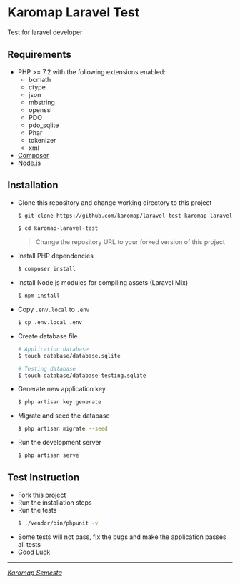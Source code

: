 # Karomap Laravel Test

Test for laravel developer



## Requirements

- PHP >= 7.2 with the following extensions enabled:
  - bcmath
  - ctype
  - json
  - mbstring
  - openssl
  - PDO
  - pdo_sqlite
  - Phar
  - tokenizer
  - xml
- [Composer](https://getcomposer.org/)
- [Node.js](https://nodejs.org/en/)



## Installation

- Clone this repository and change working directory to this project
  ```bash
  $ git clone https://github.com/karomap/laravel-test karomap-laravel-test

  $ cd karomap-laravel-test
  ```

  > Change the repository URL to your forked version of this project

- Install PHP dependencies
  ```bash
  $ composer install
  ```

- Install Node.js modules for compiling assets (Laravel Mix)
  ```bash
  $ npm install
  ```

- Copy `.env.local` to `.env`
  ```bash
  $ cp .env.local .env
  ```
  
- Create database file
  ```bash
  # Application database
  $ touch database/database.sqlite

  # Testing database
  $ touch database/database-testing.sqlite
  ```
  
- Generate new application key
  ```bash
  $ php artisan key:generate
  ```

- Migrate and seed the database
  ```bash
  $ php artisan migrate --seed
  ```

- Run the development server
  ```bash
  $ php artisan serve
  ```



## Test Instruction

- Fork this project
- Run the installation steps
- Run the tests
  ```bash
  $ ./vendor/bin/phpunit -v
  ```
- Some tests will not pass, fix the bugs and make the application passes all tests
- Good Luck


---
[*Karomap Semesta*](https://www.karomap.com)

